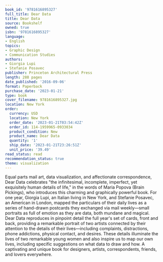 ```yaml
---
book_id: '9781616895327'
full_title: Dear Data
title: Dear Data
source: Bookshelf
owned: true
isbn: '9781616895327'
language:
- English
topics:
- Graphic Design
- Communication Studies
authors:
- Giorgia Lupi
- Stefanie Posavec
publisher: Princeton Architectural Press
length: 288 pages
date_published: '2016-09-06'
format: Paperback
purchase_date: '2023-01-21'
type: book
cover_filename: 9781616895327.jpg
location: New York
order:
  currency: USD
  location: New York
  order_date: '2023-01-21T03:54:42Z'
  order_id: 114-1959965-0933034
  product_condition: New
  product_name: Dear Data
  quantity: '1'
  ship_date: '2023-01-21T23:26:51Z'
  unit_price: '39.49'
read_status: read
recommendation_status: true
theme: visualization
---
```

Equal parts mail art, data visualization, and affectionate correspondence, Dear Data celebrates "the infinitesimal, incomplete, imperfect, yet exquisitely human details of life," in the words of Maria Popova (Brain Pickings), who introduces this charming and graphically powerful book. For one year, Giorgia Lupi, an Italian living in New York, and Stefanie Posavec, an American in London, mapped the particulars of their daily lives as a series of hand-drawn postcards they exchanged via mail weekly—small portraits as full of emotion as they are data, both mundane and magical. Dear Data reproduces in pinpoint detail the full year's set of cards, front and back, providing a remarkable portrait of two artists connected by their attention to the details of their lives—including complaints, distractions, phone addictions, physical contact, and desires. These details illuminate the lives of two remarkable young women and also inspire us to map our own lives, including specific suggestions on what data to draw and how. A captivating and unique book for designers, artists, correspondents, friends, and lovers everywhere.


